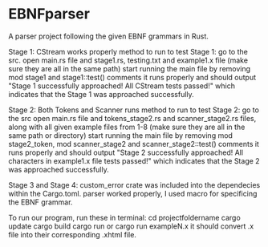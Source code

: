 # EBNFparser
A parser project following the given EBNF grammars in Rust. 

Stage 1: 
CStream works properly
method to run to test Stage 1:
go to the src. 
open main.rs file and stage1.rs, testing.txt and example1.x file (make sure they are all in the same path)
start running the main file by removing mod stage1 and stage1::test() comments
it runs properly and should output "Stage 1 successfully approached! All CStream tests passed!"
which indicates that the Stage 1 was approached successfully. 

Stage 2: 
Both Tokens and Scanner runs 
method to run to test Stage 2:
go to the src
open main.rs file and tokens_stage2.rs and scanner_stage2.rs files, along with all given example files from 1-8
(make sure they are all in the same path or directory)
start running the main file by removing mod stage2_token, mod scanner_stage2 and scanner_stage2::test() comments 
it runs properly and should output "Stage 2 successfully approached! All characters in example1.x file tests passed!"
which indicates that the Stage 2 was approached successfully. 

Stage 3 and Stage 4:
custom_error crate was included into the dependecies within the Cargo.toml. 
parser worked properly, I used macro for specificing the EBNF grammar. 

To run our program, run these in terminal: 
cd projectfoldername
cargo update 
cargo build 
cargo run 
or cargo run exampleN.x 
it should convert .x file into their corresponding .xhtml file. 
